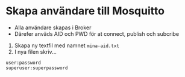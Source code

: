 # Skapa användare till Mosquitto

* Alla användare skapas i Broker
* Därefer anväds AID och PWD för at connect, publish och subcribe

1. Skapa ny textfil med namnet ```mina-aid.txt```
2. I nya filen skriv...
```text
user:password
superuser:superpassword
```
